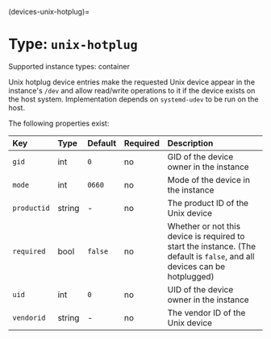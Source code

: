 (devices-unix-hotplug)=
# Type: `unix-hotplug`

Supported instance types: container

Unix hotplug device entries make the requested Unix device appear in the
instance's `/dev` and allow read/write operations to it if the device exists on
the host system. Implementation depends on `systemd-udev` to be run on the host.

The following properties exist:

Key         | Type      | Default           | Required  | Description
:--         | :--       | :--               | :--       | :--
`gid`       | int       | `0`               | no        | GID of the device owner in the instance
`mode`      | int       | `0660`            | no        | Mode of the device in the instance
`productid` | string    | -                 | no        | The product ID of the Unix device
`required`  | bool      | `false`           | no        | Whether or not this device is required to start the instance. (The default is `false`, and all devices can be hotplugged)
`uid`       | int       | `0`               | no        | UID of the device owner in the instance
`vendorid`  | string    | -                 | no        | The vendor ID of the Unix device

